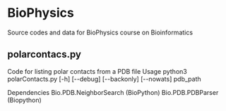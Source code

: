 # BioPhysics
Source codes and data for BioPhysics course on Bioinformatics

## polarcontacs.py
Code for listing polar contacts from a PDB file
Usage
  python3 polarContacts.py [-h] [--debug] [--backonly] [--nowats] pdb_path

Dependencies
  Bio.PDB.NeighborSearch (BioPython)
  Bio.PDB.PDBParser (Biopython)

